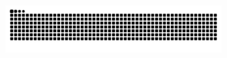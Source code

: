 ![GitHub Snake Animation](https://raw.githubusercontent.com/ejifeanyi/my-portfolio/output/github-contribution-grid-snake.svg)
